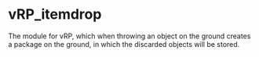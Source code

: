 # vRP_itemdrop
The module for vRP, which when throwing an object on the ground creates a package on the ground, in which the discarded objects will be stored.
